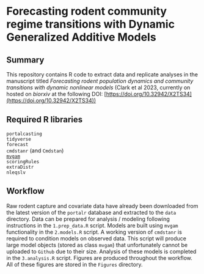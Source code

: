 # Forecasting rodent community regime transitions with Dynamic Generalized Additive Models

## Summary
This repository contains R code to extract data and replicate analyses in the manuscript titled *Forecasting rodent population dynamics and community transitions with dynamic nonlinear models* (Clark et al 2023, currently on hosted on *biorxiv* at the following DOI: [https://doi.org/10.32942/X2TS34](https://doi.org/10.32942/X2TS34))

## Required R libraries
`portalcasting`  
`tidyverse`   
`forecast`  
`cmdstanr` (and `Cmdstan`)  
[`mvgam`](https://github.com/nicholasjclark/mvgam)  
`scoringRules`  
`extraDistr`  
`nleqslv`

## Workflow
Raw rodent capture and covariate data have already been downloaded from the latest version of the `portalr` database and extracted to the `data` directory. Data can be prepared for analysis / modeling following instructions in the `1.prep_data.R` script. Models are built using `mvgam` functionality in the `2.models.R` script. A working version of `cmdstanr` is required to condition models on observed data. This script will produce large model objects (stored as class `mvgam`) that unfortunately cannot be uploaded to `Github` due to their size. Analysis of these models is completed in the `3.analysis.R` script. Figures are produced throughout the workflow. All of these figures are stored in the `Figures` directory. 
